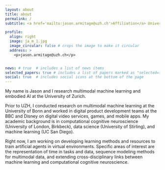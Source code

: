 ```yaml
---
layout: about
title: about
permalink: /
subtitle: <a href='mailto:jason.armitage@uzh.ch'>Affiliation</a> University of Zurich

profile:
  align: right
  image: ja_m_1.jpg
  image_circular: false # crops the image to make it circular
  address: >
    <p>jason.armitage@uzh.ch</p>


news: # true  # includes a list of news items
selected_papers: true # includes a list of papers marked as "selected={true}"
social: true  # includes social icons at the bottom of the page
---
```


My name is Jason and I research multimodal machine learning and embodied AI at the University of Zurich. 

Prior to UZH, I conducted research on multimodal machine learning at the University of Bonn and worked in digital product development teams at the BBC and Disney on digital video services, games, and mobile apps. My academic background is in computational cognitive neuroscience (University of London, Birkbeck), data science (University of Stirling), and machine learning (UC San Diego).

Right now, I am working on developing learning methods and resources to train artificial agents in virtual environments. Specific areas of interest are the representation of time in tasks and data, sequence modeling methods for multimodal data, and extending cross-disciplinary links between machine learning and computational cognitive neuroscience. 


